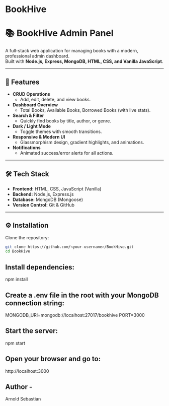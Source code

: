 # BookHive 

# 📚 BookHive Admin Panel

A full-stack web application for managing books with a modern, professional admin dashboard.  
Built with **Node.js, Express, MongoDB, HTML, CSS, and Vanilla JavaScript**.

---

## 🚀 Features

- **CRUD Operations**
  - Add, edit, delete, and view books.
- **Dashboard Overview**
  - Total Books, Available Books, Borrowed Books (with live stats).
- **Search & Filter**
  - Quickly find books by title, author, or genre.
- **Dark / Light Mode**
  - Toggle themes with smooth transitions.
- **Responsive & Modern UI**
  - Glassmorphism design, gradient highlights, and animations.
- **Notifications**
  - Animated success/error alerts for all actions.

---

## 🛠️ Tech Stack

- **Frontend:** HTML, CSS, JavaScript (Vanilla)
- **Backend:** Node.js, Express.js
- **Database:** MongoDB (Mongoose)
- **Version Control:** Git & GitHub

---

## ⚙️ Installation

Clone the repository:

```bash
git clone https://github.com/<your-username>/BookHive.git
cd BookHive
```
## Install dependencies:
npm install

## Create a .env file in the root with your MongoDB connection string:
MONGODB_URI=mongodb://localhost:27017/bookhive
PORT=3000

## Start the server:
npm start

## Open your browser and go to:
http://localhost:3000


## Author -
Arnold Sebastian
